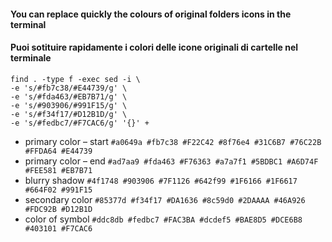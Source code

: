#### You can replace quickly the colours of original folders icons in the terminal
#### Puoi sotituire rapidamente i colori delle icone originali di cartelle nel terminale

```
find . -type f -exec sed -i \
-e 's/#fb7c38/#E44739/g' \
-e 's/#fda463/#EB7B71/g' \
-e 's/#903906/#991F15/g' \
-e 's/#f34f17/#D12B1D/g' \
-e 's/#fedbc7/#F7CAC6/g' '{}' +
```

* primary color – start   `#a0649a #fb7c38 #F22C42 #8f76e4 #31C6B7 #76C22B #FFDA64 #E44739`
* primary color – end     `#ad7aa9 #fda463 #F76363 #a7a7f1 #5BDBC1 #A6D74F #FEE581 #EB7B71`
* blurry shadow           `#4f1748 #903906 #7F1126 #642f99 #1F6166 #1F6617 #664F02 #991F15`
* secondary color         `#85377d #f34f17 #DA1636 #8c59d0 #2DAAAA #46A926 #FDC92B #D12B1D`
* color of symbol         `#ddc8db #fedbc7 #FAC3BA #dcdef5 #BAE8D5 #DCE6B8 #403101 #F7CAC6`